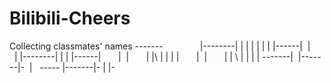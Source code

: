 # Bilibili-Cheers
Collecting classmates' names 
-------               |--------|
|                     |        |
|                     |        | 
|------|  |       |   |--------|  |       |   |------|
       |  |       |   |\          |       |   |      |
       |  |       |   |  \        |       |   |      |
-------|  |-------|-  |    \----- |-------|-  |      |-
